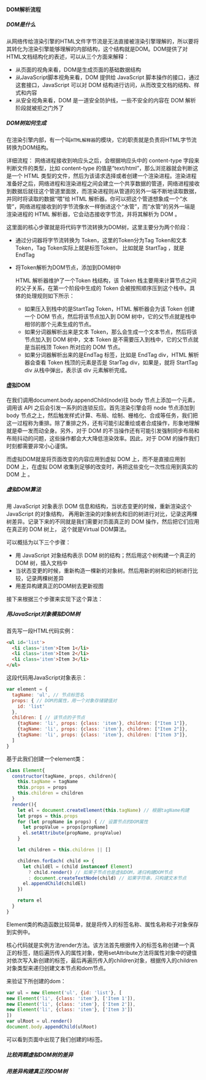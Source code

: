 #### DOM解析流程

##### DOM是什么

从网络传给渲染引擎的HTML文件字节流是无法直接被渲染引擎理解的，所以要将其转化为渲染引擎能够理解的内部结构，这个结构就是DOM。DOM提供了对HTML文档结构化的表述，可以从三个方面来解释：

- 从页面的视角来看，DOM是生成页面的基础数据结构
- 从JavaScript脚本视角来看，DOM 提供给 JavaScript 脚本操作的接口，通过这套接口，JavaScript 可以对 DOM 结构进行访问，从而改变文档的结构、样式和内容 
-  从安全视角来看，DOM 是一道安全防护线，一些不安全的内容在 DOM 解析阶段就被拒之门外了 

##### DOM树如何生成

在渲染引擎内部，有一个叫`HTML解释器`的模块，它的职责就是负责将HTML字节流转换为DOM结构。

详细流程： 网络进程接收到响应头之后，会根据响应头中的 content-type 字段来判断文件的类型，比如 content-type 的值是“text/html”，那么浏览器就会判断这是一个 HTML 类型的文件，然后为该请求选择或者创建一个渲染进程。渲染进程准备好之后，网络进程和渲染进程之间会建立一个共享数据的管道，网络进程接收到数据后就往这个管道里面放，而渲染进程则从管道的另外一端不断地读取数据，并同时将读取的数据“喂”给 HTML 解析器。你可以把这个管道想象成一个“水管”，网络进程接收到的字节流像水一样倒进这个“水管”，而“水管”的另外一端是渲染进程的 HTML 解析器，它会动态接收字节流，并将其解析为 DOM 。

这里面的核心步骤就是将代码字节流转换为DOM树，这里主要分为两个阶段：

- 通过分词器将字节流转换为 Token，这里的Token分为Tag Token和文本Token，Tag Token实际上就是标签Token， 比如<body>就是 StartTag ，</body>就是EndTag

- 将Token解析为DOM节点，添加到DOM树中

  HTML 解析器维护了一个Token 栈结构，该 Token 栈主要用来计算节点之间的父子关系，在第一个阶段中生成的 Token 会被按照顺序压到这个栈中。具体的处理规则如下所示：

  - 如果压入到栈中的是StartTag Token，HTML 解析器会为该 Token 创建一个 DOM 节点，然后将该节点加入到 DOM 树中，它的父节点就是栈中相邻的那个元素生成的节点。
  - 如果分词器解析出来是文本 Token，那么会生成一个文本节点，然后将该节点加入到 DOM 树中，文本 Token 是不需要压入到栈中，它的父节点就是当前栈顶 Token 所对应的 DOM 节点。
  - 如果分词器解析出来的是EndTag 标签，比如是 EndTag div，HTML 解析器会查看 Token 栈顶的元素是否是 StarTag div，如果是，就将 StartTag div 从栈中弹出，表示该 div 元素解析完成。



#### 虚拟DOM

在我们调用document.body.appendChild(node)往 body 节点上添加一个元素，调用该 API 之后会引发一系列的连锁反应。首先渲染引擎会将 node 节点添加到 body 节点之上，然后触发样式计算、布局、绘制、栅格化、合成等任务，我们把这一过程称为重排。除了重排之外，还有可能引起重绘或者合成操作，形象地理解就是牵一发而动全身。另外，对于 DOM 的不当操作还有可能引发强制同步布局和布局抖动的问题，这些操作都会大大降低渲染效率。因此，对于 DOM 的操作我们时刻都需要非常小心谨慎。

而虚拟DOM就是将页面改变的内容应用到虚拟 DOM 上，而不是直接应用到 DOM 上，在虚拟 DOM 收集到足够的改变时，再把这些变化一次性应用到真实的 DOM 上 。

##### 虚拟DOM算法

用 JavaScript 对象表示 DOM 信息和结构，当状态变更的时候，重新渲染这个 JavaScript 的对象结构， 再用新渲染的对象树去和旧的树进行对比，记录这两棵树差异。记录下来的不同就是我们需要对页面真正的 DOM 操作，然后把它们应用在真正的 DOM 树上， 这个就是Virtual DOM算法。

可以概括为以下三个步骤：

- 用 JavaScript 对象结构表示 DOM 树的结构；然后用这个树构建一个真正的 DOM 树，插入文档中
- 当状态变更的时候，重新构造一棵新的对象树。然后用新的树和旧的树进行比较，记录两棵树差异
- 用差异构建真正的DOM树去更新视图

接下来根据三个步骤来实现下这个算法：

##### 用JavaScript对象模拟DOM树

首先写一段HTML代码实例：

```html
<ul id='list'>
  <li class='item'>Item 1</li>
  <li class='item'>Item 2</li>
  <li class='item'>Item 3</li>
</ul>
```

这段代码用JavaScript对象表示：

```javascript
var element = {
  tagName: 'ul', // 节点标签名
  props: { // DOM的属性，用一个对象存储键值对
    id: 'list'
  },
  children: [ // 该节点的子节点
    {tagName: 'li', props: {class: 'item'}, children: ["Item 1"]},
    {tagName: 'li', props: {class: 'item'}, children: ["Item 2"]},
    {tagName: 'li', props: {class: 'item'}, children: ["Item 3"]},
  ]
}
```

基于此我们创建一个element类：

```javascript
class Element{
  constructor(tagName, props, children){
    this.tagName = tagName
    this.props = props
    this.children = children
  }
  render(){
    let el = document.createElement(this.tagName) // 根据tagName构建
    let props = this.props
    for (let propName in props) { // 设置节点的DOM属性
      let propValue = props[propName]
      el.setAttribute(propName, propValue)
    }

    let children = this.children || []

    children.forEach( child => {
      let childEl = (child instanceof Element)
        ? child.render() // 如果子节点也是虚拟DOM，递归构建DOM节点
        : document.createTextNode(child) // 如果字符串，只构建文本节点
      el.appendChild(childEl)
    })

    return el
  }
}

```

Element类的构造函数比较简单，就是将传入的标签名称、属性名称和子对象保存到实例中。

核心代码就是实例方法render方法。该方法首先根据传入的标签名称创建一个真正的标签，随后遍历传入的属性对象，使用setAttribute方法将属性对象中的键值对依次写入新创建的标签，最后再遍历传入的children对象，根据传入的children对象类型来递归创建文本节点和dom节点。

来验证下所创建的dom：

```javascript
var ul = new Element('ul', {id: 'list'}, [
new Element('li', {class: 'item'}, ['Item 1']),
new Element('li', {class: 'item'}, ['Item 2']),
new Element('li', {class: 'item'}, ['Item 3'])
])
var ulRoot = ul.render()
document.body.appendChild(ulRoot)
```

可以看到页面中出现了我们创建的li标签。

##### 比较两颗虚拟DOM树的差异







##### 用差异构建真正的DOM树